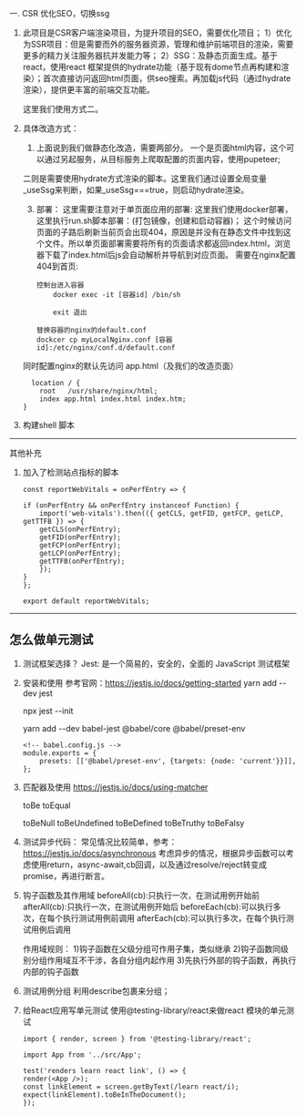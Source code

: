 一. CSR 优化SEO，切换ssg

1. 此项目是CSR客户端渲染项目，为提升项目的SEO，需要优化项目；
    1）优化为SSR项目：但是需要而外的服务器资源，管理和维护前端项目的渲染，需要更多的精力关注服务器抗并发能力等；
    2）SSG：及静态页面生成。基于react，使用react 框架提供的hydrate功能（基于现有dome节点再构建和渲染）；首次直接访问返回html页面，供seo搜索。再加载js代码（通过hydrate渲染），提供更丰富的前端交互功能。

    这里我们使用方式二。

2. 具体改造方式：
    1) 上面说到我们做静态化改造，需要两部分。
    一个是页面html内容，这个可以通过另起服务，从目标服务上爬取配置的页面内容，使用pupeteer;

    二则是需要使用hydrate方式渲染的脚本。这里我们通过设置全局变量_useSsg来判断，如果_useSsg===true，则启动hydrate渲染。

    3) 部署：
        这里需要注意对于单页面应用的部署:
        这里我们使用docker部署，
        这里执行run.sh脚本部署：(打包镜像，创建和启动容器)；
        这个时候访问页面的子路后刷新当前页会出现404，原因是并没有在静态文件中找到这个文件。所以单页面部署需要将所有的页面请求都返回index.html，浏览器下载了index.html后js会自动解析并导航到对应页面。
        需要在nginx配置 404到首页:

        ```
        控制台进入容器
            docker exec -it [容器id] /bin/sh

            exit 退出

        替换容器的nginx的default.conf
        dockcer cp myLocalNginx.conf [容器id]:/etc/nginx/conf.d/default.conf
        ```

    同时配置nginx的默认先访问 app.html（及我们的改造页面）

    ```
      location / {
        root   /usr/share/nginx/html;
        index app.html index.html index.htm;
    }

    ```

3. 构建shell 脚本

----------------------
其他补充

1. 加入了检测站点指标的脚本

    ```
    const reportWebVitals = onPerfEntry => {

    if (onPerfEntry && onPerfEntry instanceof Function) {
        import('web-vitals').then(({ getCLS, getFID, getFCP, getLCP, getTTFB }) => {
        getCLS(onPerfEntry);
        getFID(onPerfEntry);
        getFCP(onPerfEntry);
        getLCP(onPerfEntry);
        getTTFB(onPerfEntry);
        });
    }
    };

    export default reportWebVitals;
    ```

----------

## 怎么做单元测试

1. 测试框架选择？
    Jest:
    是一个简易的，安全的，全面的 JavaScript 测试框架

2. 安装和使用
    参考官网：<https://jestjs.io/docs/getting-started>
    yarn add --dev jest
    <!-- 生成配置项 -->
    npx jest --init

    <!-- jest 测试时，使用es模式等,jest默认是只支持common.js规范的语法 -->
    yarn add --dev babel-jest @babel/core @babel/preset-env

    ```
    <!-- babel.config.js -->
    module.exports = {
        presets: [['@babel/preset-env', {targets: {node: 'current'}}]],
    };
    ```

3. 匹配器及使用
    <https://jestjs.io/docs/using-matcher>

    toBe
    toEqual

    toBeNull
    toBeUndefined
    toBeDefined
    toBeTruthy
    toBeFalsy

4. 测试异步代码：
    常见情况比较简单，参考： <https://jestjs.io/docs/asynchronous>
    考虑异步的情况，根据异步函数可以考虑使用return，async-await,cb回调，以及通过resolve/reject转变成promise，再进行断言。

5. 钩子函数及其作用域
    beforeAll(cb):只执行一次，在测试用例开始前
    afterAll(cb):只执行一次，在测试用例开始后
    beforeEach(cb):可以执行多次，在每个执行测试用例前调用
    afterEach(cb):可以执行多次，在每个执行测试用例后调用

    作用域规则：
        1)钩子函数在父级分组可作用子集，类似继承
        2)钩子函数同级别分组作用域互不干涉，各自分组内起作用
        3)先执行外部的钩子函数，再执行内部的钩子函数

6. 测试用例分组
    利用describe包裹来分组；

7. 给React应用写单元测试
        使用@testing-library/react来做react 模块的单元测试

    ```
    import { render, screen } from '@testing-library/react';

    import App from '../src/App';

    test('renders learn react link', () => {
    render(<App />);
    const linkElement = screen.getByText(/learn react/i);
    expect(linkElement).toBeInTheDocument();
    });
    ```
